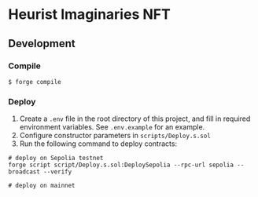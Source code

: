 # Heurist Imaginaries NFT

## Development

### Compile

```shell
$ forge compile
```

### Deploy

1. Create a `.env` file in the root directory of this project, and fill in required environment variables. See `.env.example` for an example.
2. Configure constructor parameters in `scripts/Deploy.s.sol`
3. Run the following command to deploy contracts:

```shell    
# deploy on Sepolia testnet
forge script script/Deploy.s.sol:DeploySepolia --rpc-url sepolia --broadcast --verify

# deploy on mainnet